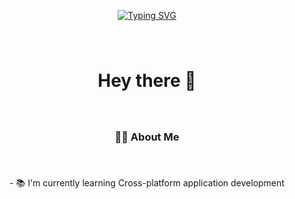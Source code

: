 <p align="center">
  <a href="https://git.io/typing-svg">
    <img src="https://readme-typing-svg.demolab.com?font=Code+New+Roman&pause=1000&color=43E13C&background=FF3AC600&random=false&width=435&lines=Siempre+aprendiendo%2C+siempre+mejorando🚀." alt="Typing SVG">
  </a>


<img align="right" height="0" src=""  />

###

<br clear="both">

<h1 align="center">Hey         there              👋</h1>

###

<br clear="both">

<h3 align="center">👩‍💻  About Me</h3>

###

<br clear="both">

<p align="center">- 📚 I'm currently learning Cross-platform application development </p>

###


